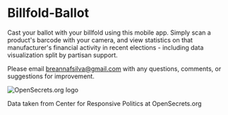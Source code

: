 # Billfold-Ballot

Cast your ballot with your billfold using this mobile app. Simply scan a product's barcode with your camera, and view statistics on that manufacturer's financial activity in recent elections - including data visualization split by partisan support.

Please email breannafsilva@gmail.com with any questions, comments, or suggestions for improvement.

![OpenSecrets.org logo](https://s3.amazonaws.com/assets2.opensecrets.org/img/opensecrets_databy200x72.gif)

Data taken from Center for Responsive Politics at OpenSecrets.org
